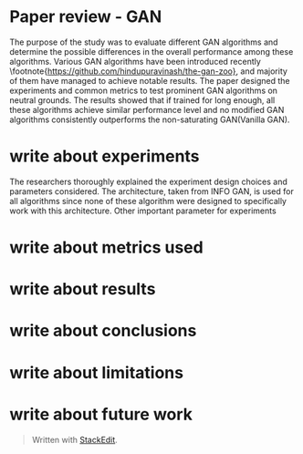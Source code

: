 
# Paper review - GAN

The purpose of the study was to evaluate different GAN algorithms and determine the possible differences in the overall performance among these algorithms. Various GAN algorithms have been introduced recently \footnote{https://github.com/hindupuravinash/the-gan-zoo}, and majority of them have managed to achieve notable results. The paper designed the experiments and common metrics to test prominent GAN algorithms on neutral grounds. The results showed that if trained for long enough, all these algorithms achieve similar performance level and no modified GAN algorithms consistently outperforms the non-saturating GAN(Vanilla GAN).

# write about experiments
The researchers thoroughly explained the experiment design choices and parameters considered. The architecture, taken from INFO GAN, is used for all algorithms since none of these algorithm were designed to specifically work with this architecture. Other important parameter for experiments   
# write about metrics used
# write about results
# write about conclusions
# write about limitations
# write about future work





> Written with [StackEdit](https://stackedit.io/).
<!--stackedit_data:
eyJoaXN0b3J5IjpbLTE2OTY3MTU3MzIsMTc2ODk4MjI0MiwyMD
A5MjExNjgyLDE0Mjk4NjYyNjQsMTEyNDU1NzQzLC0xNjAxMzAw
NzM3LC02NjcwODc1MSwtNDYyODAxMDM2LDgyNTkyODAyMCw2OD
c4MDgzOV19
-->